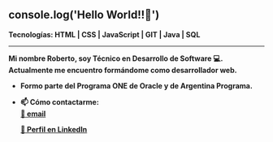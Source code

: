 console.log('Hello World!!👋')
------------------------------------------------------
<b>Tecnologías: HTML | CSS | JavaScript | GIT | Java | SQL<b>
<hr>

Mi nombre Roberto, soy Técnico en Desarrollo de Software 💻. Actualmente me encuentro formándome como desarrollador web. 
- Formo parte del Programa ONE de Oracle y de Argentina Programa.
- 📫 <b>Cómo contactarme:<b> 
  <br>
  <a href="mailto:roberalegre14@gmail.com">📧 email</a>
  
  <a href="https://www.linkedin.com/in/roberto-alegre96/">💼 Perfil en LinkedIn<a>

 

